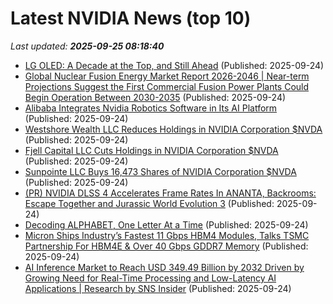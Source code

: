 # Latest NVIDIA News (top 10)
_Last updated: **2025-09-25 08:18:40**_

- [LG OLED: A Decade at the Top, and Still Ahead](https://me.pcmag.com/en/tvs/32408/lg-oled-a-decade-at-the-top-and-still-ahead) (Published: 2025-09-24)
- [Global Nuclear Fusion Energy Market Report 2026-2046 | Near-term Projections Suggest the First Commercial Fusion Power Plants Could Begin Operation Between 2030-2035](https://www.globenewswire.com/news-release/2025/09/24/3155230/28124/en/Global-Nuclear-Fusion-Energy-Market-Report-2026-2046-Near-term-Projections-Suggest-the-First-Commercial-Fusion-Power-Plants-Could-Begin-Operation-Between-2030-2035.html) (Published: 2025-09-24)
- [Alibaba Integrates Nvidia Robotics Software in Its AI Platform](https://biztoc.com/x/5a9e20459093fac7) (Published: 2025-09-24)
- [Westshore Wealth LLC Reduces Holdings in NVIDIA Corporation $NVDA](https://www.etfdailynews.com/2025/09/24/westshore-wealth-llc-reduces-holdings-in-nvidia-corporation-nvda/) (Published: 2025-09-24)
- [Fjell Capital LLC Cuts Holdings in NVIDIA Corporation $NVDA](https://www.etfdailynews.com/2025/09/24/fjell-capital-llc-cuts-holdings-in-nvidia-corporation-nvda/) (Published: 2025-09-24)
- [Sunpointe LLC Buys 16,473 Shares of NVIDIA Corporation $NVDA](https://www.etfdailynews.com/2025/09/24/sunpointe-llc-buys-16473-shares-of-nvidia-corporation-nvda/) (Published: 2025-09-24)
- [(PR) NVIDIA DLSS 4 Accelerates Frame Rates In ANANTA, Backrooms: Escape Together and Jurassic World Evolution 3](https://www.techpowerup.com/341282/nvidia-dlss-4-accelerates-frame-rates-in-ananta-backrooms-escape-together-and-jurassic-world-evolution-3) (Published: 2025-09-24)
- [Decoding ALPHABET, One Letter At a Time](https://www.exchangewire.com/blog/2025/09/24/decoding-alphabet-one-letter-at-a-time/) (Published: 2025-09-24)
- [Micron Ships Industry’s Fastest 11 Gbps HBM4 Modules, Talks TSMC Partnership For HBM4E & Over 40 Gbps GDDR7 Memory](https://wccftech.com/micron-ships-industry-fastest-11-gbps-hbm4-modules-tsmc-partnership-hbm4e-over-40-gbps-gddr7/) (Published: 2025-09-24)
- [AI Inference Market to Reach USD 349.49 Billion by 2032 Driven by Growing Need for Real-Time Processing and Low-Latency AI Applications | Research by SNS Insider](https://www.globenewswire.com/news-release/2025/09/24/3155215/0/en/AI-Inference-Market-to-Reach-USD-349-49-Billion-by-2032-Driven-by-Growing-Need-for-Real-Time-Processing-and-Low-Latency-AI-Applications-Research-by-SNS-Insider.html) (Published: 2025-09-24)
